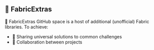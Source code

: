## 🚀 FabricExtras

👋 FabricExtras GitHub space is a host of additional (unofficial) Fabric libraries. To achieve:
- 🧠 Sharing universal solutions to common challenges
- 🤝 Collaboration between projects

